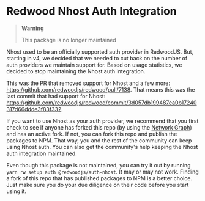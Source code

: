 Redwood Nhost Auth Integration
==============================

> **Warning**
>
> This package is no longer maintained

Nhost used to be an officially supported auth provider in RedwoodJS. But,
starting in v4, we decided that we needed to cut back on the number of auth
providers we maintain support for. Based on usage statistics, we decided to
stop maintaining the Nhost auth integration.

This was the PR that removed support for Nhost and a few more:
https://github.com/redwoodjs/redwood/pull/7138. That means this was the last
commit that had support for Nhost:
https://github.com/redwoodjs/redwood/commit/3d057db199487ea0b17240317d66ddde3f83f332.

If you want to use Nhost as your auth provider, we recommend that you first
check to see if anyone has forked this repo (by using the
[Network Graph](https://github.com/redwoodjs/nhost/network)) and has an active
fork. If not, you can fork this repo and publish the packages to NPM. That way,
you and the rest of the community can keep using Nhost auth. You can also get
the community's help keeping the Nhost auth integration maintained.

Even though this package is not maintained, you can try it out by running
`yarn rw setup auth @redwoodjs/auth-nhost`. It may or may not work. Finding a
fork of this repo that has published packages to NPM is a better choice. Just
make sure you do your due diligence on their code before you start using it.

